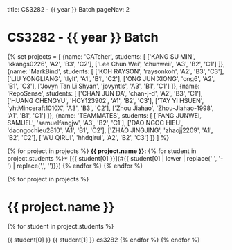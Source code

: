 <frontmatter>
title: CS3282 - {{ year }} Batch
pageNav: 2
</frontmatter>

# CS3282 - {{ year }} Batch

{% set projects = [
    {name: 'CATcher', students: [
        ['KANG SU MIN', 'kkangs0226', 'A2', 'B3', 'C2'],
        ['Lee Chun Wei', 'chunweii', 'A3', 'B2', 'C1']
    ]},
    {name: 'MarkBind', students: [
        ['KOH RAYSON', 'raysonkoh', 'A2', 'B3', 'C3'],
        ['LIU YONGLIANG', 'tlylt', 'A1', 'B1', 'C2'],
        ['ONG JUN XIONG', 'ong6', 'A2', 'B1', 'C3'],
        ['Jovyn Tan Li Shyan', 'jovyntls', 'A3', 'B1', 'C1']
    ]},
    {name: 'RepoSense', students: [
        ['CHAN JUN DA', 'chan-j-d', 'A2', 'B3', 'C1'],
        ['HUANG CHENGYU', 'HCY123902', 'A1', 'B2', 'C3'],
        ['TAY YI HSUEN', 'yhtMinceraft1010X', 'A3', 'B3', 'C2'],
        ['Zhou Jiahao', 'Zhou-Jiahao-1998', 'A1', 'B1', 'C1']
    ]},
    {name: 'TEAMMATES', students: [
        ['FANG JUNWEI, SAMUEL', 'samuelfangjw', 'A3', 'B2', 'C1'],
        ['DAO NGOC HIEU', 'daongochieu2810', 'A1', 'B1', 'C2'],
        ['ZHAO JINGJING', 'zhaojj2209', 'A1', 'B2', 'C2'],
        ['WU QIRUI', 'hhdqirui', 'A2', 'B2', 'C3']
    ]}
] %}

{% for project in projects %}
**{{ project.name }}:**
{% for student in project.students %}* [{{ student[0] }}](#{{ student[0] | lower | replace(' ', '-') | replace(',', '')}})
{% endfor %}
{% endfor %}

{% for project in projects %}
# {{ project.name }}
  {% for student in project.students %}

<include src="students/{{ student[1] }}/studentInfo.md" boilerplate >
  <span id="name">{{ student[0] }}</span>
  <span id="folder">{{ student[1] }}</span>
  <span id="mod">cs3282</span>
</include>
  {% endfor %}
{% endfor %}
